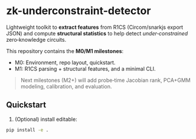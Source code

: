 # zk-underconstraint-detector


Lightweight toolkit to **extract features** from R1CS (Circom/snarkjs export JSON) and compute **structural statistics** to help detect *under‑constrained* zero‑knowledge circuits.


This repository contains the **M0/M1 milestones**:
- M0: Environment, repo layout, quickstart.
- M1: R1CS parsing + structural features, and a minimal CLI.


> Next milestones (M2+) will add probe‑time Jacobian rank, PCA+GMM modeling, calibration, and evaluation.


## Quickstart


1) (Optional) install editable:


```bash
pip install -e .
